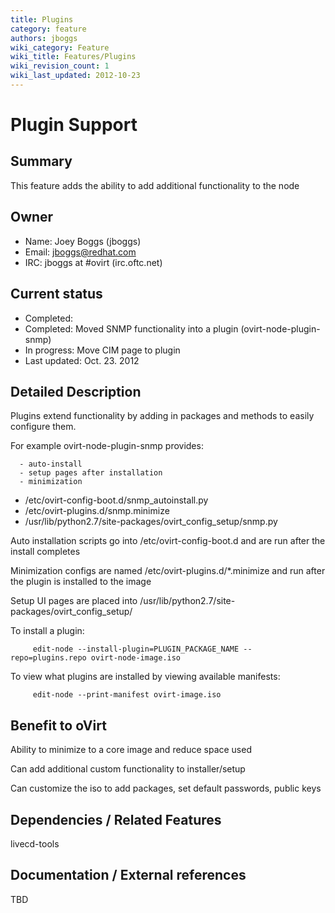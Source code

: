 ```yaml
---
title: Plugins
category: feature
authors: jboggs
wiki_category: Feature
wiki_title: Features/Plugins
wiki_revision_count: 1
wiki_last_updated: 2012-10-23
---
```


# Plugin Support

## Summary

This feature adds the ability to add additional functionality to the node

## Owner

*   Name: Joey Boggs (jboggs)
*   Email: <jboggs@redhat.com>
*   IRC: jboggs at #ovirt (irc.oftc.net)

## Current status

*   Completed:
*   Completed: Moved SNMP functionality into a plugin (ovirt-node-plugin-snmp)
*   In progress: Move CIM page to plugin
*   Last updated: Oct. 23. 2012

## Detailed Description

Plugins extend functionality by adding in packages and methods to easily configure them.

For example ovirt-node-plugin-snmp provides:

      - auto-install
      - setup pages after installation
      - minimization

*   /etc/ovirt-config-boot.d/snmp_autoinstall.py
*   /etc/ovirt-plugins.d/snmp.minimize
*   /usr/lib/python2.7/site-packages/ovirt_config_setup/snmp.py

Auto installation scripts go into /etc/ovirt-config-boot.d and are run after the install completes

Minimization configs are named /etc/ovirt-plugins.d/\*.minimize and run after the plugin is installed to the image

Setup UI pages are placed into /usr/lib/python2.7/site-packages/ovirt_config_setup/

To install a plugin:

         edit-node --install-plugin=PLUGIN_PACKAGE_NAME --repo=plugins.repo ovirt-node-image.iso

To view what plugins are installed by viewing available manifests:

         edit-node --print-manifest ovirt-image.iso

## Benefit to oVirt

Ability to minimize to a core image and reduce space used

Can add additional custom functionality to installer/setup

Can customize the iso to add packages, set default passwords, public keys

## Dependencies / Related Features

livecd-tools

## Documentation / External references

TBD



